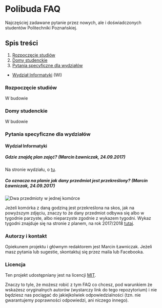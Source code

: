 # Polibuda FAQ

Najczęściej zadawane pytanie przez nowych, ale i doświadczonych studentów
Politechniki Poznańskiej.

## Spis treści

1. [Rozpoczęcie studiów](#rozpoczęcie-studiów)
2. [Domy studenckie](#domy-studenckie)
3. [Pytania specyficzne dla wydziałów](#pytania-specyficzne-dla-wydziałów)
- [Wydział Informatyki](#wydział-informatyki-(wi)) (WI)

### Rozpoczęcie studiów

W budowie

### Domy studenckie

W budowie

### Pytania specyficzne dla wydziałów

#### Wydział Informatyki
##### Gdzie znajdę plan zajęć? (Marcin Ławniczak, 24.09.2017)

Na stronie wydziału, o
[tu](http://fc.put.poznan.pl/informacje-dla-studentow/tw-j-rozk-ad-zaj,131.html).

##### Co oznacza na planie jak dany przedmiot jest przekreślony? (Marcin Ławniczak, 24.09.2017)

![Dwa przedmioty w jednej komórce](https://raw.githubusercontent.com/marcinlawnik/polibuda-faq/master/images/WI/przekreslony.png)

Jeżeli komórka z daną godziną jest przekreślona na skos, jak na powyższym
zdjęciu, znaczy to że dany przedmiot odbywa się albo w tygodnie parzyste, albo
nieparzyste zgodnie z wykazem tygodni. Wykaz tygodni znajduje się na stronie
z planem, na rok 2017/2018
[tutaj](http://fc.put.poznan.pl/sites/default/files/WI_tygodnie%202017_18.pdf).

### Autorzy i kontakt

Opiekunem projektu i głównym redaktorem jest Marcin Ławniczak. Jeżeli masz
pytania lub sugestie, skontaktuj się przez maila lub Facebooka.

### Licencja

Ten projekt udostępniany jest na licencji
[MIT](https://github.com/marcinlawnik/polibuda-faq/blob/master/LICENSE).

Znaczy to tyle, że możesz robić z tym FAQ co chcesz, pod warunkiem że wskażesz
oryginalnych autorów (wystarczy link do tego repozytorium) i nie będziesz nas
pociągać do jakiejkolwiek odpowiedzialności (tzn. nie gwarantujemy poprawności
odpowiedzi, ani niczego innego).